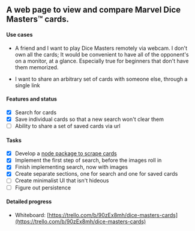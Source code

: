 ## A web page to view and compare Marvel Dice Masters™ cards.

#### Use cases
- A friend and I want to play Dice Masters remotely via webcam.
I don't own all the cards; It would be convenient to have all of the opponent's on a monitor, at a glance.
Especially true for beginners that don't have them memorized.


- I want to share an arbitrary set of cards with someone else, through a single link

#### Features and status
- [x] Search for cards
- [x] Save individual cards so that a new search won't clear them
- [ ] Ability to share a set of saved cards via url

#### Tasks
- [x] Develop a [node package to scrape cards](https://github.com/mccxiv/dm-lookup)
- [x] Implement the first step of search, before the images roll in
- [x] Finish implementing search, now with images
- [x] Create separate sections, one for search and one for saved cards
- [ ] Create minimalist UI that isn't hideous
- [ ] Figure out persistence

#### Detailed progress
- Whiteboard: [https://trello.com/b/90zEx8mh/dice-masters-cards](https://trello.com/b/90zEx8mh/dice-masters-cards)